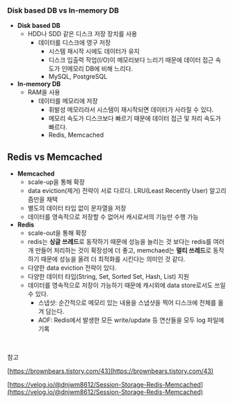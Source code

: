 ### Disk based DB vs In-memory DB

- **Disk based DB**
  - HDD나 SDD 같은 디스크 저장 장치를 사용
    - 데이터를 디스크에 영구 저장
      - 시스템 재시작 시에도 데이터가 유지
      - 디스크 입출력 작업(I/O)이 메모리보다 느리기 때문에 데이터 접근 속도가 인메모리 DB에 비해 느리다.
      - MySQL, PostgreSQL
- **In-memory DB**
  - RAM을 사용
    - 데이터를 메모리에 저장
      - 휘발성 메모리라서 시스템이 재시작되면 데이터가 사라질 수 있다.
      - 메모리 속도가 디스크보다 빠르기 때문에 데이터 접근 및 처리 속도가 빠르다.
      - Redis, Memcached

## Redis vs Memcached

- **Memcached**
    - scale-up을 통해 확장
    - data eviction(제거) 전략이 서로 다르다. LRU(Least Recently User) 알고리즘만을 채택
    - 별도의 데이터 타입 없이 문자열을 저장
    - 데이터를 영속적으로 저장할 수 없어서 캐시로서의 기능만 수행 가능
- **Redis**
    - scale-out을 통해 확장
    - redis는 **싱글 쓰레드**로 동작하기 때문에 성능을 늘리는 것 보다는 redis를 여러 개 만들어 처리하는 것이 확장성에 더 좋고, memchaed는 **멀티 쓰레드**로 동작하기 때문에 성능을 올려 더 최적화를 시킨다는 의미인 것 같다.
    - 다양한 data eviction 전략이 있다.
    - 다양한 데이터 타입(String, Set, Sorted Set, Hash, List) 지원
    - 데이터를 영속적으로 저장이 가능하기 때문에 캐시외에 data store로서도 쓰일 수 있다.
        - 스냅샷: 순간적으로 메모리 있는 내용을 스냅샷을 찍어 디스크에 전체를 옮겨 담는다.
        - AOF: Redis에서 발생한 모든 write/update 등 연산들을 모두 log 파일에 기록

<br>

참고

[https://brownbears.tistory.com/43](https://brownbears.tistory.com/43)

[https://velog.io/@dnjwm8612/Session-Storage-Redis-Memcached](https://velog.io/@dnjwm8612/Session-Storage-Redis-Memcached)
